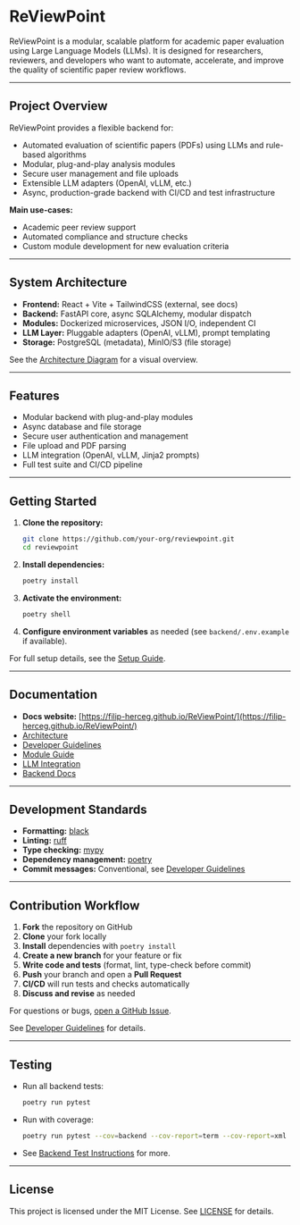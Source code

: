 # ReViewPoint

ReViewPoint is a modular, scalable platform for academic paper evaluation using Large Language Models (LLMs). It is designed for researchers, reviewers, and developers who want to automate, accelerate, and improve the quality of scientific paper review workflows.

---

## Project Overview

ReViewPoint provides a flexible backend for:
- Automated evaluation of scientific papers (PDFs) using LLMs and rule-based algorithms
- Modular, plug-and-play analysis modules
- Secure user management and file uploads
- Extensible LLM adapters (OpenAI, vLLM, etc.)
- Async, production-grade backend with CI/CD and test infrastructure

**Main use-cases:**
- Academic peer review support
- Automated compliance and structure checks
- Custom module development for new evaluation criteria

---

## System Architecture

- **Frontend:** React + Vite + TailwindCSS (external, see docs)
- **Backend:** FastAPI core, async SQLAlchemy, modular dispatch
- **Modules:** Dockerized microservices, JSON I/O, independent CI
- **LLM Layer:** Pluggable adapters (OpenAI, vLLM), prompt templating
- **Storage:** PostgreSQL (metadata), MinIO/S3 (file storage)

See the [Architecture Diagram](https://filip-herceg.github.io/ReViewPoint/architecture/) for a visual overview.

---

## Features

- Modular backend with plug-and-play modules
- Async database and file storage
- Secure user authentication and management
- File upload and PDF parsing
- LLM integration (OpenAI, vLLM, Jinja2 prompts)
- Full test suite and CI/CD pipeline

---

## Getting Started

1. **Clone the repository:**
   ```bash
   git clone https://github.com/your-org/reviewpoint.git
   cd reviewpoint
   ```
2. **Install dependencies:**
   ```bash
   poetry install
   ```
3. **Activate the environment:**
   ```bash
   poetry shell
   ```
4. **Configure environment variables** as needed (see `backend/.env.example` if available).

For full setup details, see the [Setup Guide](https://filip-herceg.github.io/ReViewPoint/setup/).

---

## Documentation

- **Docs website:** [https://filip-herceg.github.io/ReViewPoint/](https://filip-herceg.github.io/ReViewPoint/)
- [Architecture](https://filip-herceg.github.io/ReViewPoint/architecture/)
- [Developer Guidelines](https://filip-herceg.github.io/ReViewPoint/dev-guidelines/)
- [Module Guide](https://filip-herceg.github.io/ReViewPoint/module-guide/)
- [LLM Integration](https://filip-herceg.github.io/ReViewPoint/llm-integration/)
- [Backend Docs](https://filip-herceg.github.io/ReViewPoint/backend/)

---

## Development Standards

- **Formatting:** [black](https://black.readthedocs.io/)
- **Linting:** [ruff](https://docs.astral.sh/ruff/)
- **Type checking:** [mypy](https://mypy-lang.org/)
- **Dependency management:** [poetry](https://python-poetry.org/)
- **Commit messages:** Conventional, see [Developer Guidelines](https://filip-herceg.github.io/ReViewPoint/dev-guidelines/)

---

## Contribution Workflow

1. **Fork** the repository on GitHub
2. **Clone** your fork locally
3. **Install** dependencies with `poetry install`
4. **Create a new branch** for your feature or fix
5. **Write code and tests** (format, lint, type-check before commit)
6. **Push** your branch and open a **Pull Request**
7. **CI/CD** will run tests and checks automatically
8. **Discuss and revise** as needed

For questions or bugs, [open a GitHub Issue](https://github.com/filip-herceg/ReViewPoint/issues).

See [Developer Guidelines](https://filip-herceg.github.io/ReViewPoint/dev-guidelines/) for details.

---

## Testing

- Run all backend tests:
  ```bash
  poetry run pytest
  ```
- Run with coverage:
  ```bash
  poetry run pytest --cov=backend --cov-report=term --cov-report=xml
  ```
- See [Backend Test Instructions](https://filip-herceg.github.io/ReViewPoint/backend/test-instructions/) for more.

---

## License

This project is licensed under the MIT License. See [LICENSE](LICENSE) for details.
